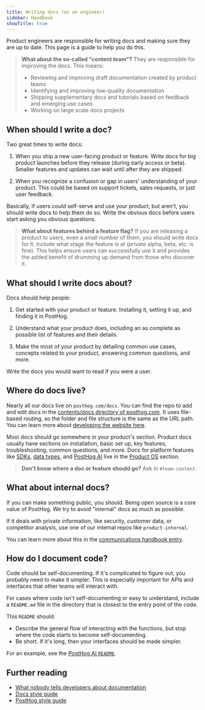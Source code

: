 ```yaml
---
title: Writing docs (as an engineer)
sidebar: Handbook
showTitle: true
---
```


Product engineers are responsible for writing docs and making sure they are up to date. This page is a guide to help you do this. 

> **What about the so-called "content team"?** They are responsible for improving the docs. This means:
>
> - Reviewing and improving draft documentation created by product teams
> - Identifying and improving low-quality documentation
> - Shipping supplementary docs and tutorials based on feedback and emerging use cases
> - Working on large scale docs projects

## When should I write a doc?

Two great times to write docs:

1. When you ship a new user-facing product or feature. Write docs for big product launches before they release (during early access or beta). Smaller features and updates can wait until after they are shipped.

2. When you recognize a confusion or gap in users' understanding of your product. This could be based on support tickets, sales requests, or just user feedback.

Basically, if users *could* self-serve and use your product, but aren't, you should write docs to help them do so. Write the obvious docs before users start asking you obvious questions.

> **What about features behind a feature flag?** If you are releasing a product to users, even a small number of them, you should write docs for it. Include what stage the feature is at (private alpha, beta, etc. is fine). This helps ensure users can successfully use it and provides the added benefit of drumming up demand from those who discover it.

## What should I write docs about?

Docs should help people:

1. Get started with your product or feature. Installing it, setting it up, and finding it in PostHog.

2. Understand what your product does, including an as complete as possible list of features and their details.

3. Make the most of your product by detailing common use cases, concepts related to your product, answering common questions, and more.

Write the docs you would want to read if you were a user. 

## Where do docs live?

Nearly all our docs live on `posthog.com/docs`. You can find the repo to add and edit docs in the [contents/docs directory of posthog.com](https://github.com/PostHog/posthog.com/tree/master/contents/docs). It uses file-based routing, so the folder and file structure is the same as the URL path. You can learn more about [developing the website here](/handbook/engineering/posthog-com/developing-the-website).

Most docs should go somewhere in your product's section. Product docs usually have sections on installation, basic set up, key features, troubleshooting, common questions, and more. Docs for platform features like [SDKs](/docs/libraries), [data types](/docs/new-to-posthog/understand-posthog), and [PostHog AI](/docs/posthog-ai) live in the [Product OS](/docs) section.

> **Don't know where a doc or feature should go?** Ask in <PrivateLink url="https://app.slack.com/client/TSS5W8YQZ/C01FHN8DNN6">`#team-content`</PrivateLink>.

## What about internal docs?

If you can make something public, you should. Being open source is a core value of PostHog. We try to avoid "internal" docs as much as possible. 

If it deals with private information, like security, customer data, or competitor analysis, use one of our internal repos like <PrivateLink url="https://github.com/PostHog/product-internal">`product-internal`</PrivateLink>. 

You can learn more about this in the [communications handbook entry](/handbook/company/communication).

## How do I document code?

Code should be self-documenting. If it's complicated to figure out, you probably need to make it simpler. This is especially important for APIs and interfaces that other teams will interact with.

For cases where code isn't self-documenting or easy to understand, include a `README.md` file in the directory that is closest to the entry point of the code. 

This `README` should:
- Describe the general flow of interacting with the functions, but stop where the code starts to become self-documenting.
- Be short. If it's long, then your interfaces should be made simpler.

For an example, see the [PostHog AI `README`](https://github.com/PostHog/posthog/blob/master/ee/hogai/README.md).

## Further reading

- [What nobody tells developers about documentation](/newsletter/what-nobody-tells-devs-about-docs)
- [Docs style guide](/handbook/content/docs-style-guide)
- [PostHog style guide](/handbook/content/posthog-style-guide)
